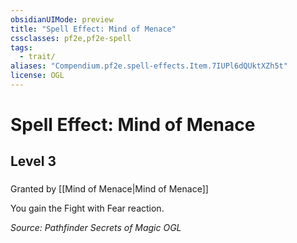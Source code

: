 ```yaml
---
obsidianUIMode: preview
title: "Spell Effect: Mind of Menace"
cssclasses: pf2e,pf2e-spell
tags:
  - trait/
aliases: "Compendium.pf2e.spell-effects.Item.7IUPl6dQUktXZh5t"
license: OGL
---
```

# Spell Effect: Mind of Menace
## Level 3
### 






Granted by [[Mind of Menace|Mind of Menace]]

You gain the Fight with Fear reaction.

*Source: Pathfinder Secrets of Magic*
*OGL*